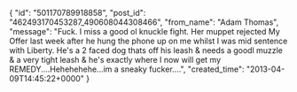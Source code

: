  {
   "id": "501170789918858",
   "post_id": "462493170453287_490608044308466",
   "from_name": "Adam Thomas",
   "message": "Fuck. I miss a good ol knuckle fight. Her muppet rejected My Offer last week after he hung the phone up on me whilst I was mid sentence with Liberty. He's a 2 faced dog thats off his leash & needs a goodl muzzle & a very tight leash & he's exactly where I now will get my REMEDY....Hehehehehe...im a sneaky fucker....",
   "created_time": "2013-04-09T14:45:22+0000"
 }
